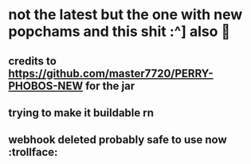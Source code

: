 # not the latest but the one with new popchams and this shit :^] also 🐀
## credits to https://github.com/master7720/PERRY-PHOBOS-NEW for the jar
## trying to make it buildable rn
## webhook deleted probably safe to use now :trollface:
